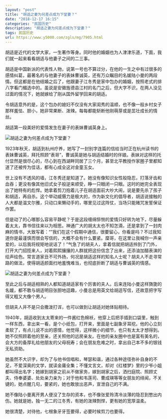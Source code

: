 ```yaml
---
layout: "post"
title: "胡适之妻为何差点成为下堂妻？"
date: "2018-12-17 16:15"
categories: "民国历史"
description: "胡适之妻为何差点成为下堂妻？"
tags: 民国历史
url: https://www.y5000.com/zgls/mg/7905.html
---
```






胡适是近代的文学大家，一生著作等身。同时他的婚姻也为人津津乐道，下面，我们就一起来看看胡适与他妻子之间的二三事。

胡适是中国新派的代表性人物，说第一号也不算过分，在他的一生之中有过很多的感情纠葛，最著名的与他妻子的表妹曹诚英，还有万众瞩目的名媛陆小曼的两段情。但这都是在他结婚之后了，他跟妻子江冬秀是家中包办的婚姻，按照老式的排八字看门楣选中的。虽说是安徽旌德县江村的名门之后，但大字不识，在两人没见过面的情况下，她就嫁给了刚从国外留学回来的胡适。

令胡适意外的是，这个包办的媳妇不仅没有大家闺秀的温顺，也不像一般乡村女子那样羞怯、胆小，她非常果断、泼辣。每每都能斩断他刚萌芽或是茁壮成长的情丝。

胡适第一段美好的爱情发生在妻子的表妹曹诚英身上。

![胡适之妻为何差点成为下堂妻？](/uploads/allimg/161221/6-16122110461T12.JPG)

1923年秋天，胡适到杭州疗养，她写了一封别字连篇的信给当时正在杭州读书的表妹曹诚英，拜托照顾“表哥”，曹诚英是她与胡适结婚时的伴娘。表妹对这样的托付显然是很尽心的，尽心到在西湖畔同居了三个月，甚至北平教授作家圈子里都知道了还被传为佳话，都有心成全这对金童玉女。

世上没有不透风的墙，江冬秀还是知道了。她没有像知识女性般隐忍，打落牙齿和血吞；更没有像其他旧式女子般逆来顺受，睁一只眼闭一只眼。这时的她完全表现出了她特有的彪悍。她拿着剪刀抱着儿子在胡适面前大吵大闹，说是要先杀了孩子和胡适，再自杀。这个举动威慑力是极大的，作为新文化的倡导者，胡适说接触的人大都是温文尔雅，只动口来懒动手的，哪里见过这阵仗，当场只能赌咒发誓保证作罢。

但是动了的心哪那么容易平静呢？于是这段缠绵悱恻的爱情只好转为地下，尽量躲着太太，靠书信往来以为相思。神通广大的胡太太也不知怎滴，还是拿到了一封肉麻的情书，大致写着：“”我们在这个假期中通信，很要留心，你看是吗？不过我知道你是最谨慎而很会写信的，大概不会有什么要紧。穈哥，在这里让我喊你一声亲爱的，以后我将规矩地说话了！”气急了的胡夫人，拿着信就把胡适拎到了门外，打开大门招揽来人，对着熙熙攘攘的人群就把这份信念了出来，还添油加醋表演的绘声绘色。常言道家丑不可外扬，何况是胡适这样的知名人士呢？胡夫人不走寻常路的做法，使得胡适颜面扫地羞愧难当，也彻底折断了胡适与曹诚英的情感。

![胡适之妻为何差点成为下堂妻？](/uploads/allimg/161221/6-161221104AU64.JPG)

至此之后与胡适相熟的人都知道胡适家有个厉害的夫人。后来连陆小曼这样旖旎的名媛，都不敢与胡适明目张胆地逗趣，小曼总是用英文给胡适写信，还故意把字写得又粗又大像个男人。

但胡夫人并不是只会撒泼打诨，也可以做到让胡适对她体贴相待。

1940年，胡适收到太太寄来的一件酱红色棉袄，他穿上后把手插到口袋里，触到一样东西，拿出来一看，是个小纸包，打开来，里面是七副象牙耳挖。他的心立刻柔软了，有点儿说不出的感情，他觉得，这样微小的细节，也只有太太才想得到。她不仅照顾着他的至亲，还关照他的远房亲友。在他的亲友圈中也是富有美名的，会大方的备厚礼给他朋友的父母祝寿；会在朋友危难之时，拿出自己本不多的银钱无私资助。

她虽然不大识字，却为了与他书信唱和，琴瑟和谐，通过各种途径弥补自身的不足，不爱深奥的文学，就读金庸全集；不懂文言文，却对《红楼梦》里的少爷小姐都叫得出名字；她嫁到胡家之前从不做家务，嫁到胡家之后，洒扫庭院、照顾丈夫、侍奉婆婆、处处亲力亲为；对于他和韦莲司、曹成瑛等等女朋友的绯闻，不关键的，她点醒几句，要紧的，她也敢放出恶声，宣泄自己的不满。

她不像陆小曼离开男人便没了生存的资本，也不像张爱玲清冷淡薄的隐忍到憋出内伤。她就是她，独一无二的江冬秀，有她的泼辣剽悍，更有她的宽厚温柔。

她很清楚，对待他，七根象牙牙签要得，必要时候剪刀也要得。
